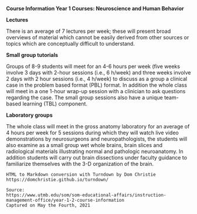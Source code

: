 **Course Information Year 1 Courses: Neuroscience and Human Behavior**

**Lectures**  
  
There is an average of 7 lectures per week; these will present broad overviews of material which cannot be easily derived from other sources or topics which are conceptually difficult to understand.

**Small group tutorials**  
  
Groups of 8-9 students will meet for an 4-6 hours per week (five weeks involve 3 days with 2-hour sessions (i.e., 6 h/week) and three weeks involve 2 days with 2 hour sessions (i.e., 4 h/week) to discuss as a group a clinical case in the problem based format (PBL) format. In addition the whole class will meet in a one 1-hour wrap-up session with a clinician to ask questions regarding the case. The small group sessions also have a unique team-based learning (TBL) component.

**Laboratory groups**  
  
The whole class will meet in the gross anatomy laboratory for an average of 4 hours per week for 5 sessions during which they will watch live video demonstrations by neurosurgeons and neuropathologists, the students will also examine as a small group wet whole brains, brain slices and radiological materials illustrating normal and pathologic neuroanatomy. In addition students will carry out brain dissections under faculty guidance to familiarize themselves with the 3-D organization of the brain.

```
HTML to Markdown conversion with Turndown by Dom Christie
https://domchristie.github.io/turndown/

Source:
https://www.utmb.edu/som/som-educational-affairs/instruction-management-office/year-1-2-course-information
Captured on May the Fourth, 2021
```

